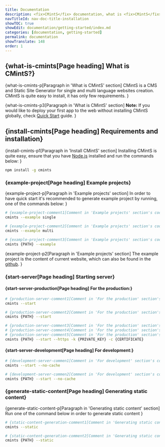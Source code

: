 ```yaml
---
title: Documentation
description: <fix>CMintS</fix> documentation, what is <fix>CMintS</fix> and how to install it.
navTitleId: nav-doc-title-installation
showTOC: true
showEdit: documentation/getting-started/index.md
categories: [documentation, getting-started]
permalink: documentation
showTranslate: 148
order: 1
---
```


## {what-is-cmints[Page heading] What is <fix>CMintS</fix>?}

{what-is-cmints-p[Paragraph in 'What is CMintS' section]
<fix>CMintS</fix> is a CMS and Static Site Generator for single and multi
language websites creation. <fix>CMintS</fix> is quite easy to install, it has
only few requirements.
}

{what-is-cmints-p3[Paragraph in 'What is CMintS' section]
**Note:** If you would like to deploy your first app to the web without installing
<fix>CMintS</fix> globally, check [Quick Start](/quick-start) guide.
}

## {install-cmints[Page heading] Requirements and installation}

{install-cmints-p1[Paragraph in 'Install CMintS' section]
Installing CMintS is quite easy, ensure that you have <fix><a
href="https://nodejs.org/en/download/" target="_blank"
rel="noopener">Node.js</a></fix> installed and run the commands below:
}

```bash
npm install -g cmints
```

### {example-project[Page heading] Example projects}

{example-project-p[Paragraph in 'Example projects' section]
In order to have quick start it's recommended to generate example project by
running, one of the commands below:
}
```bash
# {example-project-comment1[Comment in 'Example projects' section's code block] Generates single language project}
cmints --example single

# {example-project-comment2[Comment in 'Example projects' section's code block] Generates multi language project}
cmints --example multi

# {example-project-comment3[Comment in 'Example projects' section's code block] Generates multi language project in the \{PATH\} directory.}
cmints {PATH} --example
```

{example-project-p2[Paragraph in 'Example projects' section]
The example project is the content of current website, which can also be found
in the <a href="https://github.com/cmints/website" target="_blank" rel="noopener">github</a>.
}

### {start-server[Page heading] Starting server}

#### {start-server-production[Page heading] For the production:}

```bash
# {production-server-comment1[Comment in 'For the production' section's code block] Run http server serving current folder}
cmints --start

# {production-server-comment2[Comment in 'For the production' section's code block] Replace optional \{PATH\} with the path to the folder you wish to serve.}
cmints {PATH} --start

# {production-server-comment3[Comment in 'For the production' section's code block] https server: Replace \{PATH\} with the path to the folder you wish to serve}
# {production-server-comment4[Comment in 'For the production' section's code block] Replace \{PRIVATE_KEY\} with the path to the private key file}
# {production-server-comment5[Comment in 'For the production' section's code block] Replace \{CERTIFICATE\} with the path to the certiface file}
cmints {PATH} --start --https -k {PRIVATE_KEY} -c {CERTIFICATE}
```

#### {start-server-development[Page heading] For development:}

```bash
# {development-server-commen1[Comment in 'For development' section's code block] Run http server serving current folder Use --no-cache flag to disable the caching}
cmints --start --no-cache

# {development-server-commen2[Comment in 'For development' section's code block] Replace optional \{PATH\} with the path to the folder you wish to serve}
cmints {PATH} --start --no-cache
```

### {generate-static-content[Page heading] Generating static content}

{generate-static-content-p[Paragraph in 'Generating static content' section]
Run one of the command below in order to generate static content
}
```bash
# {static-content-generation-comment1[Comment in 'Generating static content' section's code block] Generate static content of current directory}
cmints --static

# {static-content-generation-comment2[Comment in 'Generating static content' section's code block] Replace optional \{PATH\} with the path to the project for content generation}
cmints {PATH} --static
```
